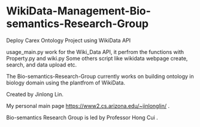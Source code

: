 # WikiData-Management-Bio-semantics-Research-Group

Deploy Carex Ontology Project using WikiData API

usage_main.py work for the Wiki_Data API, it perfrom the functions with Property.py and wiki.py
Some others script like wikidata webpage create, search, and data upload etc.

The Bio-semantics-Research-Group currently works on building ontology in biology domain using the plantfrom of WikiData.

Created by Jinlong Lin.

My personal main page https://www2.cs.arizona.edu/~jinlonglin/ .

Bio-semantics Research Group is led by Professor Hong Cui .

